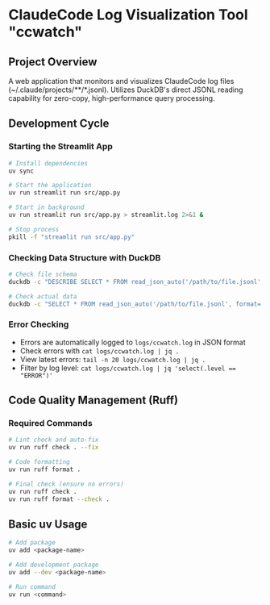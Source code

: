 # ClaudeCode Log Visualization Tool "ccwatch"

## Project Overview
A web application that monitors and visualizes ClaudeCode log files (~/.claude/projects/**/*.jsonl).
Utilizes DuckDB's direct JSONL reading capability for zero-copy, high-performance query processing.

## Development Cycle

### Starting the Streamlit App
```bash
# Install dependencies
uv sync

# Start the application
uv run streamlit run src/app.py

# Start in background
uv run streamlit run src/app.py > streamlit.log 2>&1 &

# Stop process
pkill -f "streamlit run src/app.py"
```

### Checking Data Structure with DuckDB
```bash
# Check file schema
duckdb -c "DESCRIBE SELECT * FROM read_json_auto('/path/to/file.jsonl', format='newline_delimited') LIMIT 1;"

# Check actual data
duckdb -c "SELECT * FROM read_json_auto('/path/to/file.jsonl', format='newline_delimited') LIMIT 5;"
```

### Error Checking
- Errors are automatically logged to `logs/ccwatch.log` in JSON format
- Check errors with `cat logs/ccwatch.log | jq .`
- View latest errors: `tail -n 20 logs/ccwatch.log | jq .`
- Filter by log level: `cat logs/ccwatch.log | jq 'select(.level == "ERROR")'`

## Code Quality Management (Ruff)

### Required Commands
```bash
# Lint check and auto-fix
uv run ruff check . --fix

# Code formatting
uv run ruff format .

# Final check (ensure no errors)
uv run ruff check .
uv run ruff format --check .
```

## Basic uv Usage

```bash
# Add package
uv add <package-name>

# Add development package
uv add --dev <package-name>

# Run command
uv run <command>
```